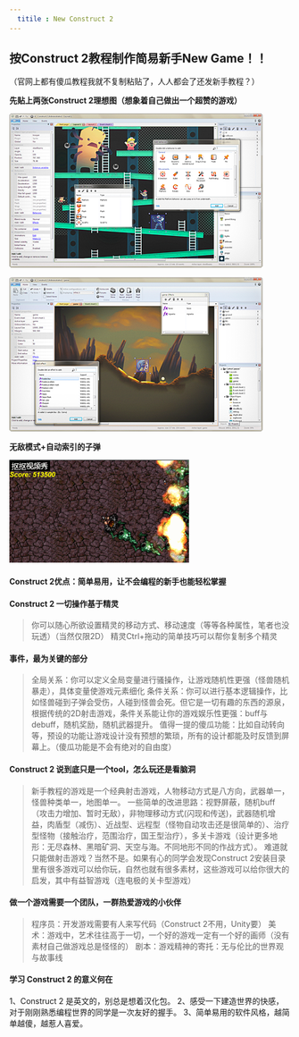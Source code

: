 ```yaml
---
  titile : New Construct 2
---
```

## 按Construct 2教程制作简易新手New Game！！

（官网上都有傻瓜教程我就不复制粘贴了，人人都会了还发新手教程？）

**先贴上两张Construct 2理想图（想象着自己做出一个超赞的游戏）**

![](https://raw.githubusercontent.com/zhangzhanbang/homework/gh-pages/images/construct%202.png)

![](https://raw.githubusercontent.com/zhangzhanbang/homework/gh-pages/images/cs2-01.png)

**无敌模式+自动索引的子弹**

![](https://raw.githubusercontent.com/zhangzhanbang/homework/gh-pages/images/aaa.gif)

#### Construct 2优点：简单易用，让不会编程的新手也能轻松掌握

#### Construct 2 一切操作基于精灵

>你可以随心所欲设置精灵的移动方式、移动速度（等等各种属性，笔者也没玩透）（当然仅限2D）
>精灵Ctrl+拖动的简单技巧可以帮你复制多个精灵

#### 事件，最为关键的部分

>全局关系：你可以定义全局变量进行骚操作，让游戏随机性更强（怪兽随机暴走），具体变量使游戏元素细化
>条件关系：你可以进行基本逻辑操作，比如怪兽碰到子弹会受伤，人碰到怪兽会死。但它是一切有趣的东西的源泉，根据传统的2D射击游戏，条件关系能让你的游戏娱乐性更强：buff与debuff，随机奖励，随机武器提升。
>值得一提的傻瓜功能：比如自动转向等，预设的功能让游戏设计没有预想的繁琐，所有的设计都能及时反馈到屏幕上。（傻瓜功能是不会有绝对的自由度）

#### Construct 2 说到底只是一个tool，怎么玩还是看脑洞

>新手教程的游戏是一个经典射击游戏，人物移动方式是八方向，武器单一，怪兽种类单一，地图单一。
>一些简单的改进思路：视野屏蔽，随机buff（攻击力增加、暂时无敌），非物理移动方式(闪现和传送)，武器随机增益，肉盾型（减伤）、近战型、远程型（怪物自动攻击还是很简单的）、治疗型怪物（接触治疗，范围治疗，国王型治疗），多关卡游戏（设计更多地形：无尽森林、黑暗矿洞、天空与海。不同地形不同的作战方式）。
>难道就只能做射击游戏？当然不是。如果有心的同学会发现Construct 2安装目录里有很多游戏可以给你玩，自然也就有很多素材，这些游戏可以给你很大的启发，其中有益智游戏（连电极的关卡型游戏）

#### 做一个游戏需要一个团队，一群热爱游戏的小伙伴
>程序员：开发游戏需要有人来写代码（Construct 2不用，Unity要）
>美术：游戏中，艺术往往高于一切，一个好的游戏一定有一个好的画师（没有素材自己做游戏总是怪怪的）
>剧本：游戏精神的寄托：无与伦比的世界观与故事线

#### 学习 Construct 2 的意义何在
1、Construct 2 是英文的，别总是想着汉化包。
2、感受一下建造世界的快感，对于刚刚熟悉编程世界的同学是一次友好的握手。
3、简单易用的软件风格，越简单越傻，越惹人喜爱。
